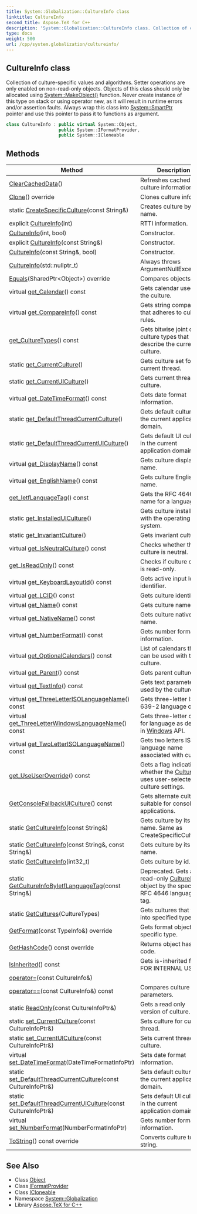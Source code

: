 ```yaml
---
title: System::Globalization::CultureInfo class
linktitle: CultureInfo
second_title: Aspose.TeX for C++
description: 'System::Globalization::CultureInfo class. Collection of culture-specific values and algorithms. Setter operations are only enabled on non-read-only objects. Objects of this class should only be allocated using System::MakeObject() function. Never create instance of this type on stack or using operator new, as it will result in runtime errors and/or assertion faults. Always wrap this class into System::SmartPtr pointer and use this pointer to pass it to functions as argument in C++.'
type: docs
weight: 500
url: /cpp/system.globalization/cultureinfo/
---
```

## CultureInfo class


Collection of culture-specific values and algorithms. Setter operations are only enabled on non-read-only objects. Objects of this class should only be allocated using [System::MakeObject()](../../system/makeobject/) function. Never create instance of this type on stack or using operator new, as it will result in runtime errors and/or assertion faults. Always wrap this class into [System::SmartPtr](../../system/smartptr/) pointer and use this pointer to pass it to functions as argument.

```cpp
class CultureInfo : public virtual System::Object,
                    public System::IFormatProvider,
                    public System::ICloneable
```

## Methods

| Method | Description |
| --- | --- |
| [ClearCachedData](./clearcacheddata/)() | Refreshes cached culture information. |
| [Clone](./clone/)() override | Clones culture info. |
| static [CreateSpecificCulture](./createspecificculture/)(const String\&) | Creates culture by name. |
| explicit [CultureInfo](./cultureinfo/)(int) | RTTI information. |
| [CultureInfo](./cultureinfo/)(int, bool) | Constructor. |
| explicit [CultureInfo](./cultureinfo/)(const String\&) | Constructor. |
| [CultureInfo](./cultureinfo/)(const String\&, bool) | Constructor. |
| [CultureInfo](./cultureinfo/)(std::nullptr_t) | Always throws ArgumentNullException. |
| [Equals](./equals/)(SharedPtr\<Object\>) override | Compares objects. |
| virtual [get_Calendar](./get_calendar/)() const | Gets calendar used by the culture. |
| virtual [get_CompareInfo](./get_compareinfo/)() const | Gets string comparer that adheres to culture rules. |
| [get_CultureTypes](./get_culturetypes/)() const | Gets bitwise joint of culture types that describe the current culture. |
| static [get_CurrentCulture](./get_currentculture/)() | Gets culture set for current thread. |
| static [get_CurrentUICulture](./get_currentuiculture/)() | Gets current thread's UI culture. |
| virtual [get_DateTimeFormat](./get_datetimeformat/)() const | Gets date format information. |
| static [get_DefaultThreadCurrentCulture](./get_defaultthreadcurrentculture/)() | Gets default culture in the current application domain. |
| static [get_DefaultThreadCurrentUICulture](./get_defaultthreadcurrentuiculture/)() | Gets default UI culture in the current application domain. |
| virtual [get_DisplayName](./get_displayname/)() const | Gets culture display name. |
| virtual [get_EnglishName](./get_englishname/)() const | Gets culture English name. |
| [get_IetfLanguageTag](./get_ietflanguagetag/)() const | Gets the RFC 4646 name for a language. |
| static [get_InstalledUICulture](./get_installeduiculture/)() | Gets culture installed with the operating system. |
| static [get_InvariantCulture](./get_invariantculture/)() | Gets invariant culture. |
| virtual [get_IsNeutralCulture](./get_isneutralculture/)() const | Checks whether the culture is neutral. |
| [get_IsReadOnly](./get_isreadonly/)() const | Checks if culture object is read-only. |
| virtual [get_KeyboardLayoutId](./get_keyboardlayoutid/)() const | Gets active input locale identifier. |
| virtual [get_LCID](./get_lcid/)() const | Gets culture identifier. |
| virtual [get_Name](./get_name/)() const | Gets culture name. |
| virtual [get_NativeName](./get_nativename/)() const | Gets culture native name. |
| virtual [get_NumberFormat](./get_numberformat/)() const | Gets number format information. |
| virtual [get_OptionalCalendars](./get_optionalcalendars/)() const | List of calendars that can be used with the culture. |
| virtual [get_Parent](./get_parent/)() const | Gets parent culture. |
| virtual [get_TextInfo](./get_textinfo/)() const | Gets text parameters used by the culture. |
| virtual [get_ThreeLetterISOLanguageName](./get_threeletterisolanguagename/)() const | Gets three-letter ISO 639-2 language code. |
| virtual [get_ThreeLetterWindowsLanguageName](./get_threeletterwindowslanguagename/)() const | Gets three-letter code for language as defined in [Windows](../../system.windows/) API. |
| virtual [get_TwoLetterISOLanguageName](./get_twoletterisolanguagename/)() const | Gets two letters ISO language name associated with culture. |
| [get_UseUserOverride](./get_useuseroverride/)() const | Gets a flag indicating whether the [CultureInfo](./) uses user-selected culture settings. |
| [GetConsoleFallbackUICulture](./getconsolefallbackuiculture/)() const | Gets alternate culture suitable for console applications. |
| static [GetCultureInfo](./getcultureinfo/)(const String\&) | Gets culture by its name. Same as CreateSpecificCulture. |
| static [GetCultureInfo](./getcultureinfo/)(const String\&, const String\&) | Gets culture by its name. |
| static [GetCultureInfo](./getcultureinfo/)(int32_t) | Gets culture by id. |
| static [GetCultureInfoByIetfLanguageTag](./getcultureinfobyietflanguagetag/)(const String\&) | Deprecated. Gets a read-only [CultureInfo](./) object by the specified RFC 4646 language tag. |
| static [GetCultures](./getcultures/)(CultureTypes) | Gets cultures that fall into specified types. |
| [GetFormat](./getformat/)(const TypeInfo\&) override | Gets format object for specific type. |
| [GetHashCode](./gethashcode/)() const override | Returns object hash code. |
| [IsInherited](./isinherited/)() const | Gets is-inherited flag. FOR INTERNAL USE. |
| [operator=](./operator=/)(const CultureInfo\&) |  |
| [operator==](./operator==/)(const CultureInfo\&) const | Compares culture parameters. |
| static [ReadOnly](./readonly/)(const CultureInfoPtr\&) | Gets a read only version of culture. |
| static [set_CurrentCulture](./set_currentculture/)(const CultureInfoPtr\&) | Sets culture for current thread. |
| static [set_CurrentUICulture](./set_currentuiculture/)(const CultureInfoPtr\&) | Sets current thread's UI culture. |
| virtual [set_DateTimeFormat](./set_datetimeformat/)(DateTimeFormatInfoPtr) | Sets date format information. |
| static [set_DefaultThreadCurrentCulture](./set_defaultthreadcurrentculture/)(const CultureInfoPtr\&) | Sets default culture in the current application domain. |
| static [set_DefaultThreadCurrentUICulture](./set_defaultthreadcurrentuiculture/)(const CultureInfoPtr\&) | Sets default UI culture in the current application domain. |
| virtual [set_NumberFormat](./set_numberformat/)(NumberFormatInfoPtr) | Gets number format information. |
| [ToString](./tostring/)() const override | Converts culture to string. |
## See Also

* Class [Object](../../system/object/)
* Class [IFormatProvider](../../system/iformatprovider/)
* Class [ICloneable](../../system/icloneable/)
* Namespace [System::Globalization](../)
* Library [Aspose.TeX for C++](../../)
